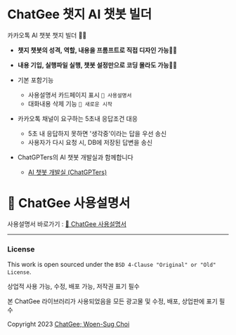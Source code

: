 # ChatGee 챗지 AI 챗봇 빌더

카카오톡 AI 챗봇 챗지 빌더 🥳🎉

- **챗지 챗봇의 성격, 역할, 내용을 프롬프트로 직접 디자인 가능🎉🎉**
- **내용 기입, 실행파일 실행, 챗봇 설정만으로 코딩 몰라도 가능🎉🎉**

- 기본 포함기능
  - 사용설명서 카드페이지 표시 `📓 사용설명서`
  - 대화내용 삭제 기능 `💫 새로운 시작`
- 카카오톡 채널이 요구하는 5초내 응답조건 대응
  - 5초 내 응답하지 못하면 '생각중'이라는 답을 우선 송신
  - 사용자가 다시 요청 시, DB에 저장된 답변을 송신
- ChatGPTers의 AI 챗봇 개발실과 함께합니다
  - [AI 챗봇 개발실 (ChatGPTers)](https://open.kakao.com/o/gECQhjbf)

# 📖 ChatGee 사용설명서

사용설명서 바로가기 : [📖 ChatGee 사용설명서](https://woensug-choi.github.io/ChatGee_Doc/jekyll/Introduction.html)



---
### License

This work is open sourced under the `BSD 4-Clause "Original" or "Old" License`.

상업적 사용 가능, 수정, 배포 가능, 저작권 표기 필수

본 ChatGee 라이브러리가 사용되었음을 모든 광고물 및 수정, 배포, 상업판에 표기 필수

Copyright 2023 [ChatGee; Woen-Sug Choi](https://woensug-choi.github.io)
